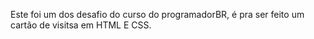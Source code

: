 Este foi um dos desafio do curso do programadorBR, é pra ser feito um cartão de visitsa em HTML E CSS.
